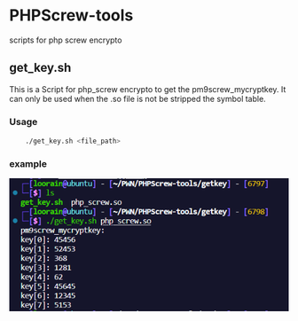 # PHPScrew-tools
scripts for php screw encrypto

## get_key.sh
This is a Script for php_screw encrypto to get the pm9screw_mycryptkey. It can only be used when the .so file is not be stripped the symbol table.

### Usage
```sh
    ./get_key.sh <file_path>
```
### example

![usage template](img/usage.png)
